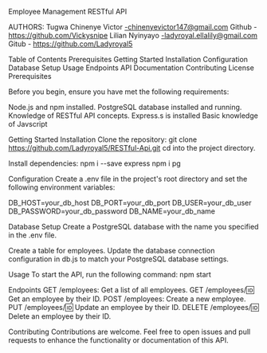 Employee Management RESTful API

AUTHORS:
Tugwa Chinenye Victor -chinenyevictor147@gmail.com
Github - https://github.com/Vickysnipe
Lilian Nyinyayo -ladyroyal.ellalily@gmail.com
Gitub - https://github.com/Ladyroyal5

Table of Contents
Prerequisites
Getting Started
Installation
Configuration
Database Setup
Usage
Endpoints
API Documentation
Contributing
License
Prerequisites

Before you begin, ensure you have met the following requirements:

Node.js and npm installed.
PostgreSQL database installed and running.
Knowledge of RESTful API concepts.
Express.s is installed
Basic knowledge of Javscript

Getting Started
Installation
Clone the repository:
git clone https://github.com/Ladyroyal5/RESTful-Api.git
cd into the project directory.

Install dependencies:
npm i --save express
npm i pg

Configuration
Create a .env file in the project's root directory and set the following environment variables:

DB_HOST=your_db_host
DB_PORT=your_db_port
DB_USER=your_db_user
DB_PASSWORD=your_db_password
DB_NAME=your_db_name

Database Setup
Create a PostgreSQL database with the name you specified in the .env file.

Create a table for employees.
Update the database connection configuration in db.js to match your PostgreSQL database settings.

Usage
To start the API, run the following command:
npm start

Endpoints
GET /employees: Get a list of all employees.
GET /employees/:id: Get an employee by their ID.
POST /employees: Create a new employee.
PUT /employees/:id: Update an employee by their ID.
DELETE /employees/:id: Delete an employee by their ID.

Contributing
Contributions are welcome. Feel free to open issues and pull requests to enhance the functionality or documentation of this API.
